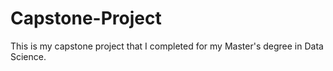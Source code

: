 # Capstone-Project
This is my capstone project that I completed for my Master's degree in Data Science.
